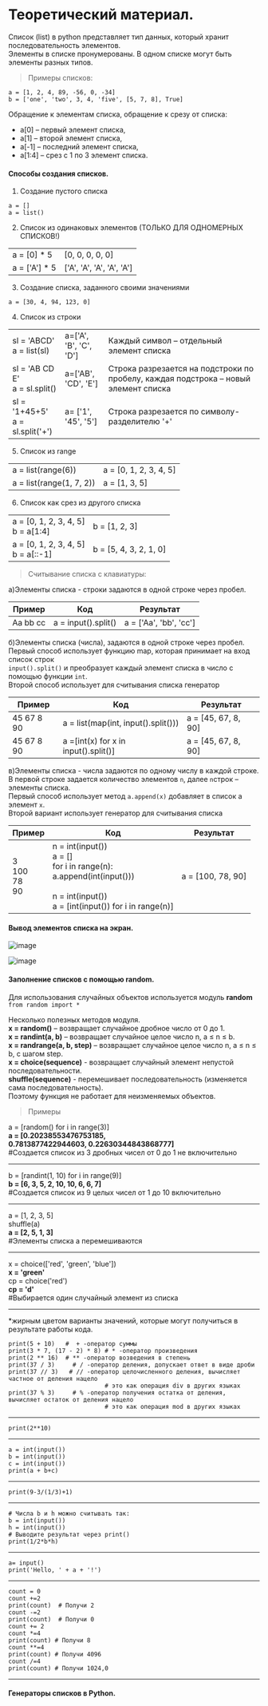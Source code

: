 # Теоретический материал.
Список (list) в python представляет тип данных, который хранит последовательность элементов.<br>
Элементы в списке пронумерованы. В одном списке могут быть элементы разных типов.<br>

> Примеры списков:
```
a = [1, 2, 4, 89, -56, 0, -34]
b = ['one', 'two', 3, 4, 'five', [5, 7, 8], True]
```
Обращение к элементам списка, обращение к срезу от списка:

- a[0] – первый элемент списка,
- a[1] – второй элемент списка,
- a[-1] – последний элемент списка,
- a[1:4] – срез с 1 по 3 элемент списка.

#### Способы создания списков.

1. Создание пустого списка

```
a = []
a = list()
```

2. Список из одинаковых элементов (ТОЛЬКО ДЛЯ ОДНОМЕРНЫХ СПИСКОВ!)

|    |    |
|----|----|
|a = [0] * 5    | [0, 0, 0, 0, 0] 
|a = ['A'] * 5  | ['A', 'A', 'A', 'A', 'A'] 

3. Создание списка, заданного своими значениями

```a = [30, 4, 94, 123, 0]```

4. Список из строки

|   |   |   |
|---|---|---|
|sl = 'ABCD'<br>a = list(sl)  |a=['A', 'B', 'C', 'D'] |Каждый символ – отдельный элемент списка
|sl = 'AB CD E'<br>a = sl.split() |a=['AB', 'CD', 'E'] |Строка разрезается на подстроки по пробелу, каждая подстрока – новый элемент списка
|sl = '1+45+5'<br>a = sl.split('+') |a= ['1', '45', '5'] |Строка разрезается по символу-разделителю '+'

5. Список из range

|    |    |
|----|----|
| a = list(range(6))        | a = [0, 1, 2, 3, 4, 5]       
| a = list(range(1, 7, 2))  | a = [1, 3, 5]                

6. Список как срез из другого списка

|                                        |                                 |
|----------------------------------------|---------------------------------|
|a = [0, 1, 2, 3, 4, 5]<br>b = a[1:4]    |b = [1, 2, 3]                    |
|a = [0, 1, 2, 3, 4, 5]<br>b = a[::-1]   |b = [5, 4, 3, 2, 1, 0]           |

> Считывание списка с клавиатуры:

а)Элементы списка - строки задаются в одной строке через пробел.

|Пример    |Код                  |Результат
|----------|---------------------|------------------------|
|Aa bb cc  |a = input().split()  |a = ['Aa', 'bb', 'cc']

б)Элементы списка (числа), задаются в одной строке через пробел.<br>
Первый способ использует функцию map, которая принимает на вход список строк<br>
``input().split()`` и преобразует каждый элемент списка в число с помощью функции ``int``.<br>
Второй способ использует для считывания списка генератор<br>

|Пример      |Код                                    |Результат
|------------|---------------------------------------|---------------------------
|45 67 8 90  |a = list(map(int, input().split()))    |a = [45, 67, 8, 90]
|45 67 8 90  |a =[int(x) for x in input().split()]   |a = [45, 67, 8, 90]

в)Элементы списка - числа задаются по одному числу в каждой строке. <br>В первой строке
задается количество элементов ``n``, далее ``n``строк – элементы списка.<br>
Первый способ использует метод ``a.append(x)`` добавляет в список а элемент ``x``.<br>
Второй вариант использует генератор для считывания списка<br>

|Пример                |Код                                                                                |Результат
|----------------------|-----------------------------------------------------------------------------------|-------------------------------
|3<br>100<br>78<br>90  |n = int(input())<br>a = []<br>for i in range(n):<br>a.append(int(input())) <br><br>n = int(input())<br>a = [int(input()) for i in range(n)] |a = [100, 78, 90]
                    
#### Вывод элементов списка на экран.

![image](https://github.com/tvgVita69/python_begin/assets/98489171/ab9ec063-2686-4cf9-8488-732dbf553f76)

![image](https://github.com/tvgVita69/python_begin/assets/98489171/0e1b2625-ba21-425c-85ba-dd9024963f6b)

#### Заполнение списков с помощью random.

Для использования случайных объектов используется модуль **random**<br>
``from random import *``

Несколько полезных методов модуля.<br>
**x = random()** – возвращает случайное дробное число от 0 до 1.<br>
**x = randint(a, b)** – возвращает случайное целое число n, a ≤ n ≤ b.<br>
**x = randrange(a, b, step)** – возвращает случайное целое число n, a ≤ n ≤ b, с шагом step.<br>
**x = choice(sequence)** - возвращает случайный элемент непустой последовательности.<br>
**shuffle(sequence)** - перемешивает последовательность (изменяется сама последовательность).<br>
Поэтому функция не работает для неизменяемых объектов.<br>

> Примеры

a = [random() for i in range(3)]<br>
**a = [0.20238553476753185, <br> 0.7813877422944603, 0.22630344843868777]**
<br>#Создается список из 3 дробных чисел от 0 до 1 не включительно
***
b = [randint(1, 10) for i in range(9)]<br>
**b = [6, 3, 5, 2, 10, 10, 6, 6, 7]**
<br>#Создается список из 9 целых чисел от 1 до 10 включительно
***
a = [1, 2, 3, 5]<br>
shuffle(a)<br>
**a = [2, 5, 1, 3]**
<br>#Элементы списка a перемешиваются
***
x = choice(['red', 'green', 'blue'])<br>
**x = 'green'**
<br>ср = choice('red')<br>
**cp = 'd'**
<br>#Выбирается один случайный элемент из списка
***
*жирным цветом варианты значений, которые могут получиться в результате работы кода.

```
print(5 + 10)   #  + -оператор суммы
print(3 * 7, (17 - 2) * 8) # * -оператор произведения
print(2 ** 16)  # ** -оператор возведения в степень
print(37 / 3)     # / -оператор деления, допускает ответ в виде дроби
print(37 // 3)   # // -оператор целочисленного деления, вычисляет частное от деления нацело
                           # это как операция div в других языках
print(37 % 3)     # % -оператор получения остатка от деления, вычисляет остаток от деления нацело
                           # это как операция mod в других языках
```
***
```
print(2**10)
```
***
```
a = int(input())
b = int(input())
с = int(input())
print(a + b+с)
```
***
```
print(9-3/(1/3)+1)
```
***
```
# Числа b и h можно считывать так:
b = int(input())
h = int(input())
# Выводите результат через print()
print(1/2*b*h)
```
***
```
a= input()
print('Hello, ' + a + '!')
```
***
```
count = 0
count +=2
print(count)  # Получи 2
count -=2
print(count)  # Получи 0
count += 2
count *=4
print(count) # Получи 8
count **=4
print(count) # Получи 4096
count /=4
print(count) # Получи 1024,0
```
***

#### Генераторы списков в Python.
























